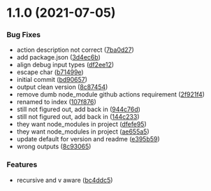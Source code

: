 # 1.1.0 (2021-07-05)


### Bug Fixes

* action description not correct ([7ba0d27](https://github.com/cdotyone/github-set-readme-version/commit/7ba0d27f545ae5b779e94081e995ab531b787eb8))
* add package.json ([3d4ec6b](https://github.com/cdotyone/github-set-readme-version/commit/3d4ec6b80687ccad71174f046a93d7478cc88086))
* align debug input types ([df2ee12](https://github.com/cdotyone/github-set-readme-version/commit/df2ee12dc514189a501e3cdf8c9af4620e04d174))
* escape char ([b71499e](https://github.com/cdotyone/github-set-readme-version/commit/b71499ed3ae90f7eabc86dc6ff08e78dc0b9cf90))
* initial commit ([bd90657](https://github.com/cdotyone/github-set-readme-version/commit/bd90657b5758ea49783a7b9801b5e3eda84ea7cd))
* output clean version ([8c87454](https://github.com/cdotyone/github-set-readme-version/commit/8c874546b9d33d31474835c314d805782587496d))
* remove dumb node_module github actions requirement ([2f921f4](https://github.com/cdotyone/github-set-readme-version/commit/2f921f4f936aab2fd03bc2fa4de603626c7df02f))
* renamed to index ([107f876](https://github.com/cdotyone/github-set-readme-version/commit/107f876978f84fa4af2659ecc50630a7460a75de))
* still not figured out, add back in ([944c76d](https://github.com/cdotyone/github-set-readme-version/commit/944c76d5b18512ed118e794bce28c9dc91b7c0a6))
* still not figured out, add back in ([144c233](https://github.com/cdotyone/github-set-readme-version/commit/144c233c5d899a400b97e15c14a97fb428640c62))
* they want node_modules in project ([dfefe95](https://github.com/cdotyone/github-set-readme-version/commit/dfefe95dca3ea57904bddd6b17c3f4ee500a9db9))
* they want node_modules in project ([ae655a5](https://github.com/cdotyone/github-set-readme-version/commit/ae655a527bee4a395018646b59390d6579262fea))
* update default for version and readme ([e395b59](https://github.com/cdotyone/github-set-readme-version/commit/e395b59d49170b98049f927b6acb4fcbd6c45088))
* wrong outputs ([8c93065](https://github.com/cdotyone/github-set-readme-version/commit/8c93065aca2ab0bfb5e0b79ef0ebe3090f6816e3))


### Features

* recursive and v aware ([bc4ddc5](https://github.com/cdotyone/github-set-readme-version/commit/bc4ddc5b7b7230240f04e530d7fd88b1e9cc89a4))



